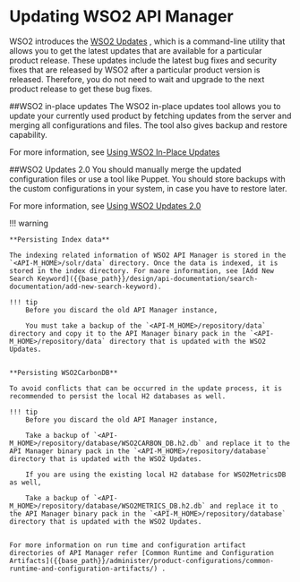 # Updating WSO2 API Manager

WSO2 introduces the [WSO2 Updates](https://updates.docs.wso2.com/en/latest/) , which is a command-line utility that allows you to get the latest updates that are available for a particular product release. These updates include the latest bug fixes and security fixes that are released by WSO2 after a particular product version is released. Therefore, you do not need to wait and upgrade to the next product release to get these bug fixes.

##WSO2 in-place updates
The WSO2 in-place updates tool allows you to update your currently used product by fetching updates from the server and merging all configurations and files. The tool also gives backup and restore capability.

For more information, see [Using WSO2 In-Place Updates](https://docs.wso2.com/display/updates100/Using+WSO2+In-Place+Updates)


##WSO2 Updates 2.0
You should manually merge the updated configuration files or use a tool like Puppet. You should store backups with the custom configurations in your system, in case you have to restore later.

For more information, see [Using WSO2 Updates 2.0](https://updates.docs.wso2.com/en/latest/updates/update-tool/)

!!! warning

    **Persisting Index data**

    The indexing related information of WSO2 API Manager is stored in the `<API-M_HOME>/solr/data` directory. Once the data is indexed, it is stored in the index directory. For maore information, see [Add New Search Keyword]({{base_path}}/design/api-documentation/search-documentation/add-new-search-keyword).
    
    !!! tip
        Before you discard the old API Manager instance,
        
        You must take a backup of the `<API-M_HOME>/repository/data` directory and copy it to the API Manager binary pack in the `<API-M_HOME>/repository/data` directory that is updated with the WSO2 Updates.
        
    
    **Persisting WSO2CarbonDB**
    
    To avoid conflicts that can be occurred in the update process, it is recommended to persist the local H2 databases as well.
    
    !!! tip
        Before you discard the old API Manager instance,
        
        Take a backup of `<API-M_HOME>/repository/database/WSO2CARBON_DB.h2.db` and replace it to the API Manager binary pack in the `<API-M_HOME>/repository/database` directory that is updated with the WSO2 Updates.
        
        If you are using the existing local H2 database for WSO2MetricsDB as well,
        
        Take a backup of `<API-M_HOME>/repository/database/WSO2METRICS_DB.h2.db` and replace it to the API Manager binary pack in the `<API-M_HOME>/repository/database` directory that is updated with the WSO2 Updates.
        
    
    For more information on run time and configuration artifact directories of API Manager refer [Common Runtime and Configuration Artifacts]({{base_path}}/administer/product-configurations/common-runtime-and-configuration-artifacts/) .
